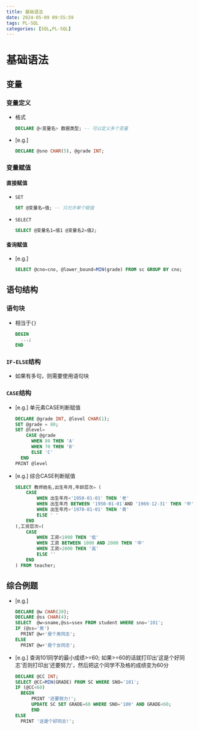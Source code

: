 ```yaml
---
title: 基础语法
date: 2024-05-09 09:55:59
tags: PL-SQL
categories: [SQL,PL-SQL]
---
```


# 基础语法

## 变量

### 变量定义

- 格式

  ```sql
  DECLARE @<变量名> 数据类型; -- 可以定义多个变量
  ```
<!-- more -->
- [e.g.] 

  ```sql
  DECLARE @sno CHAR(5), @grade INT;
  ```



### 变量赋值

#### 直接赋值

- `SET`

  ```sql
  SET @变量名=值; -- 只允许单个赋值
  ```

- `SELECT`

  ```sql
  SELECT @变量名1=值1 @变量名2=值2;
  ```

#### 查询赋值

- [e.g.]

  ```sql
  SELECT @cno=cno, @lower_bound=MIN(grade) FROM sc GROUP BY cno;
  ```



## 语句结构

### 语句块

- 相当于`{}`

  ```sql
  BEGIN
  	...;
  END
  ```

### `IF-ELSE`结构

- 如果有多句，则需要使用语句块

### `CASE`结构

- [e.g.] 单元素CASE判断赋值

  ```sql
  DECLARE @grade INT, @level CHAR(1);
  SET @grade = 80;
  SET @level=
      CASE @grade
      	WHEN 80 THEN 'A'
  		WHEN 70 THEN 'B'
  		ELSE 'C'
  	END
  PRINT @level
  ```

- [e.g.] 综合CASE判断赋值

  ```sql
  SELECT 教师姓名,出生年月,年龄层次= (
      CASE 
          WHEN 出生年月<'1950-01-01' THEN '老'       
          WHEN 出生年月 BETWEEN '1950-01-01'AND '1969-12-31' THEN '中'
          WHEN 出生年月>'1970-01-01' THEN '青'
          ELSE ' '
      END
  ),工资层次=(
      CASE
          WHEN 工资<1000 THEN '低'    
          WHEN 工资 BETWEEN 1000 AND 2000 THEN '中'
          WHEN 工资>2000 THEN '高'
          ELSE ''
      END
  ) FROM teacher;
  ```



## 综合例题

- [e.g.]

  ```sql
  DECLARE @w CHAR(20);
  DECLARE @ss CHAR(4);
  SELECT  @w=sname,@ss=ssex FROM student WHERE sno='101';
  IF (@ss='男')
  	PRINT @w+'是个男同志';
  ELSE
  	PRINT @w+'是个女同志';
  ```

- [e.g.] 查询101同学的最小成绩>=60; 如果>=60的话就打印出‘这是个好同志'否则打印出'还要努力'，然后把这个同学不及格的成绩变为60分

  ```sql
  DECLARE @CC INT;
  SELECT @CC=MIN(GRADE) FROM SC WHERE SNO='101';
  IF (@CC<60)
  	BEGIN
  		PRINT '还要努力!';
  		UPDATE SC SET GRADE=60 WHERE SNO='100' AND GRADE<60;
    	END
  ELSE
  	PRINT '这是个好同志!';
  ```

